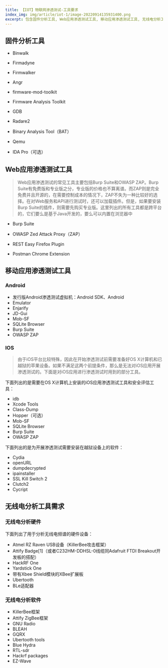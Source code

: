 ```yaml
---
title: 【IOT】物联网渗透测试-工具要求
index_img: img/article/iot-1/image-20220914135931400.png
excerpt: 包含固件分析工具, Web应用渗透测试工具, 移动应用渗透测试工具, 无线电分析工具等等
---
```

## 固件分析工具

- Binwalk
- Firmadyne
- Firmwalker
- Angr

- firmware-mod-toolkit

- Firmware Analysis Toolkit

- GDB

- Radare2

- Binary Analysis Tool（BAT）

- Qemu
- IDA Pro（可选）

## Web应用渗透测试工具

> Web应用渗透测试的常见工具主要包括Burp Suite和OWASP ZAP。Burp Suite有免费版和专业版之分，专业版的价格也不算离谱。而ZAP则是完全免费并且开源的，在需要控制成本的情况下，ZAP不失为一种比较好的选择。在对Web服务和API进行测试时，还可以加载插件。但是，如果要安装Burp Suite的插件，则需要先购买专业版。这里列出的所有工具都是跨平台的，它们要么是基于Java开发的，要么可以内置在浏览器中

- Burp Suite

- OWASP Zed Attack Proxy（ZAP）
- REST Easy Firefox Plugin
- Postman Chrome Extension

## 移动应用渗透测试工具

### Android

- 发行版Android渗透测试虚拟机：Android SDK、Android 
- Emulator
- Enjarify
- JD-Gui
- Mob-SF
- SQLite Browser
- Burp Suite
- OWASP ZAP

### IOS

> 由于iOS平台比较特殊，因此在开始渗透测试前需要准备好OS X计算机和已越狱的苹果设备。如果不满足这两个前提条件，那么是无法对iOS应用开展渗透测试的。下面是对iOS应用进行渗透测试时用到的部分工具。

下面列出的是需要在OS X计算机上安装的iOS应用渗透测试工具和安全评估工具：

- idb
- Xcode Tools
- Class-Dump
- Hopper（可选）
- Mob-SF
- SQLite Browser
- Burp Suite
- OWASP ZAP

下面列出的是为开展渗透测试需要安装在越狱设备上的软件：

- Cydia
- openURL
- dumpdecrypted
- ipainstaller
- SSL Kill Switch 2
- Clutch2
- Cycript

## 无线电分析工具需求

### 无线电分析硬件

下面列出了用于分析无线电频谱的硬件设备：

- Atmel RZ Raven USB设备（KillerBee攻击框架）
- Attify Badge[1]（或者C232HM-DDHSL-0线缆同Adafruit FTDI Breakout开发板的搭配）
- HackRF One
- Yardstick One
- 带有Xbee Shield模块的XBee扩展板
- Ubertooth
- BLe适配器

### 无线电分析软件

- KillerBee框架
- Attify ZigBee框架
- GNU Radio
- BLEAH
- GQRX
- Ubertooth tools
- Blue Hydra
- RTL-sdr
- Hackrf packages
- EZ-Wave
